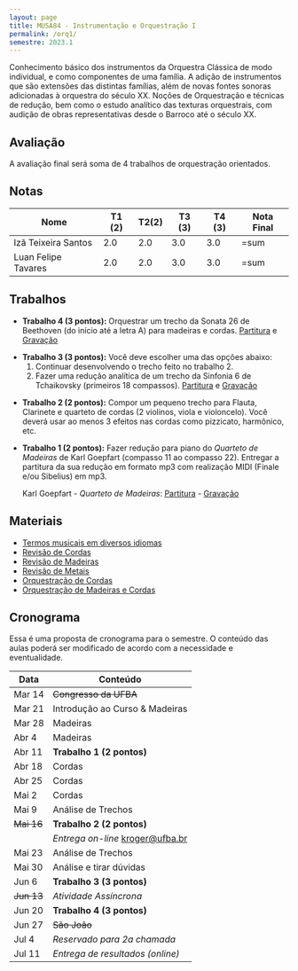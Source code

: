 ```yaml
---
layout: page
title: MUSA84 - Instrumentação e Orquestração I
permalink: /orq1/
semestre: 2023.1
---
```


Conhecimento básico dos instrumentos da Orquestra Clássica de modo individual, e
como componentes de uma família. A adição de instrumentos que são extensões das
distintas famílias, além de novas fontes sonoras adicionadas à orquestra do
século XX. Noções de Orquestração e técnicas de redução, bem como o estudo
analítico das texturas orquestrais, com audição de obras representativas desde o
Barroco até o século XX.

## Avaliação

A avaliação final será soma de 4 trabalhos de orquestração orientados.

## Notas

| Nome                | T1 (2) | T2(2) | T3 (3) | T4 (3) | Nota Final |
|---------------------|--------|-------|--------|--------|------------|
| Izã Teixeira Santos | 2.0    | 2.0   | 3.0    | 3.0    | =sum       |
| Luan Felipe Tavares | 2.0    | 2.0   | 3.0    | 3.0    | =sum       |


## Trabalhos

- **Trabalho 4 (3 pontos):** Orquestrar um trecho da Sonata 26 de Beethoven (do
  início até a letra A) para madeiras e cordas. [Partitura][10] e [Gravação][11]

[10]: https://www.icloud.com/iclouddrive/0a53N86WCOB43WWlEhF5VPT-w#Beethoven_-_Sonata_26
[11]: https://www.icloud.com/iclouddrive/02e0tufXVKWPinuITet-x9uGw#Beethoven_-_Sonata_26

- **Trabalho 3 (3 pontos):** Você deve escolher uma das opções abaixo:
  1. Continuar desenvolvendo o trecho feito no trabalho 2.
  2. Fazer uma redução analítica de um trecho da Sinfonia 6 de Tchaikovsky
    (primeiros 18 compassos). [Partitura][12] e [Gravação][13]

[12]: https://www.icloud.com/iclouddrive/031C1CITuaHNoXCyEsNeC9-eQ#Tchaikovsky_Sinfonia_6_-_Trecho
[13]: https://www.icloud.com/iclouddrive/066-CAZiBNKIorP-JTlOybbYg#Tchaikovsky_Symphony_6_-_Movement_4

- **Trabalho 2 (2 pontos):** Compor um pequeno trecho para Flauta, Clarinete e
  quarteto de cordas (2 violinos, viola e violoncelo). Você deverá usar ao menos
  3 efeitos nas cordas como pizzicato, harmônico, etc.

- **Trabalho 1 (2 pontos):** Fazer redução para piano do _Quarteto de Madeiras_
  de Karl Goepfart (compasso 11 ao compasso 22). Entregar a partitura da sua
  redução em formato mp3 com realização MIDI (Finale e/ou Sibelius) em mp3.

  Karl Goepfart - _Quarteto de Madeiras_: [Partitura][2] - [Gravação][1]

[1]: https://www.icloud.com/iclouddrive/050S2XGoeYbUSPsq-TkRruS3Q#Karl_Goepfart_-_Quarteto_de_Madeiras
[2]: https://www.icloud.com/iclouddrive/01cDT5178noZp4ZAZs3priIJQ#Karl_Goepfart_-_Quarteto_de_Madeiras

## Materiais

- [Termos musicais em diversos idiomas](https://web.library.yale.edu/cataloging/music/instname)
- [Revisão de Cordas](https://orq3.netlify.app/docs/cordas-revisao/)
- [Revisão de Madeiras](https://orq3.netlify.app/docs/madeiras-revisao/)
- [Revisão de Metais](https://orq3.netlify.app/docs/metais-revisao/)
- [Orquestração de Cordas](https://orq3.netlify.app/docs/cordas-orquestracao/)
- [Orquestração de Madeiras e Cordas](https://orq3.netlify.app/docs/madeiras-orquestracao/)

## Cronograma

Essa é uma proposta de cronograma para o semestre. O conteúdo das aulas poderá
ser modificado de acordo com a necessidade e eventualidade.

| Data              | Conteúdo                         |
|-------------------|----------------------------------|
| Mar 14            | <del>Congresso da UFBA</del>     |
| Mar 21            | Introdução ao Curso & Madeiras   |
| Mar 28            | Madeiras                         |
| Abr 4             | Madeiras                         |
| Abr 11            | **Trabalho 1 (2 pontos)**        |
| Abr 18            | Cordas                           |
| Abr 25            | Cordas                           |
| Mai 2             | Cordas                           |
| Mai 9             | Análise de Trechos               |
| <del>Mai 16</del> | **Trabalho 2 (2 pontos)**        |
|                   | _Entrega on-line_ kroger@ufba.br |
| Mai 23            | Análise de Trechos               |
| Mai 30            | Análise e tirar dúvidas          |
| Jun 6             | **Trabalho 3 (3 pontos)**        |
| <del>Jun 13</del> | _Atividade Assíncrona_           |
| Jun 20            | **Trabalho 4 (3 pontos)**        |
| Jun 27            | <del>São João</del>              |
| Jul 4             | _Reservado para 2a chamada_      |
| Jul 11            | _Entrega de resultados (online)_ |
